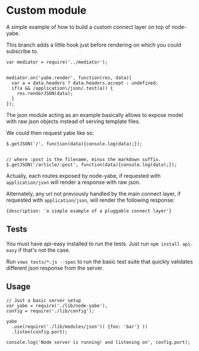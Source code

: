 
# Custom module

A simple example of how to build a custom connect layer on top of node-yabe.

This branch adds a little hook just before rendering on which you could subscribe to.

    var mediator = require('../mediator');
    
    
    mediator.on('yabe.render', function(res, data){
      var a = data.headers ? data.headers.accept : undefined;
      if(a && /application\/json/.test(a)) {
        res.renderJSON(data);
      }
    });
    

The json module acting as an example basically allows to expose model with raw json objects instead of serving template files.

We could then request yabe like so:

    $.getJSON('/', function(data){console.log(data);});
    
    
    // where :post is the filename, minus the markdown suffix.
    $.getJSON('/article/:post', function(data){console.log(data);});

Actually, each routes exposed by node-yabe, if requested with `application/json` will render a response with raw json.

Alternately, any url not previously handled by the main connect layer, if requested with `application/json`, will render the following response:

    {description: 'a simple example of a pluggable connect layer'}
    
## Tests

You must have api-easy installed to run the tests. Just run `npm install api-easy` if that's not the case.

Run `vows tests/*.js --spec` to run the basic test suite that quickly validates different json response from the server.
    

## Usage

    // Just a basic server setup
    var yabe = require('./lib/node-yabe'),
    config = require('./lib/config');

    yabe
      .use(require('./lib/modules/json')( {foo: 'bar'} ))
      .listen(config.port);

    console.log('Node server is running! and listening on', config.port);
